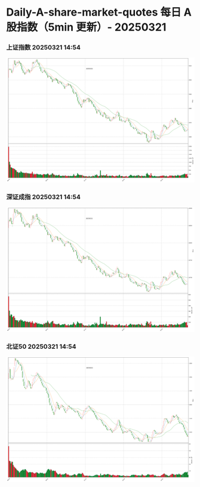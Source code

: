 
# Daily-A-share-market-quotes 每日 A 股指数（5min 更新）- 20250321

### 上证指数 20250321 14:54
![](./fig/2025/3/20250321-sh000001.png)

### 深证成指 20250321 14:54
![](./fig/2025/3/20250321-sz399001.png)

### 北证50 20250321 14:54
![](./fig/2025/3/20250321-bj899050.png)
